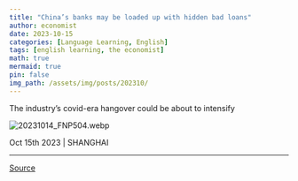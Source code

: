 ```yaml
---
title: "China’s banks may be loaded up with hidden bad loans"
author: economist
date: 2023-10-15
categories: [Language Learning, English]
tags: [english learning, the economist]
math: true
mermaid: true
pin: false
img_path: /assets/img/posts/202310/
---
```


The industry’s covid-era hangover could be about to intensify

![20231014_FNP504.webp](20231014_FNP504.webp)

Oct 15th 2023 \| SHANGHAI

---




[Source](https://www.economist.com/finance-and-economics/2023/10/15/chinas-banks-may-be-loaded-up-with-hidden-bad-loans)
